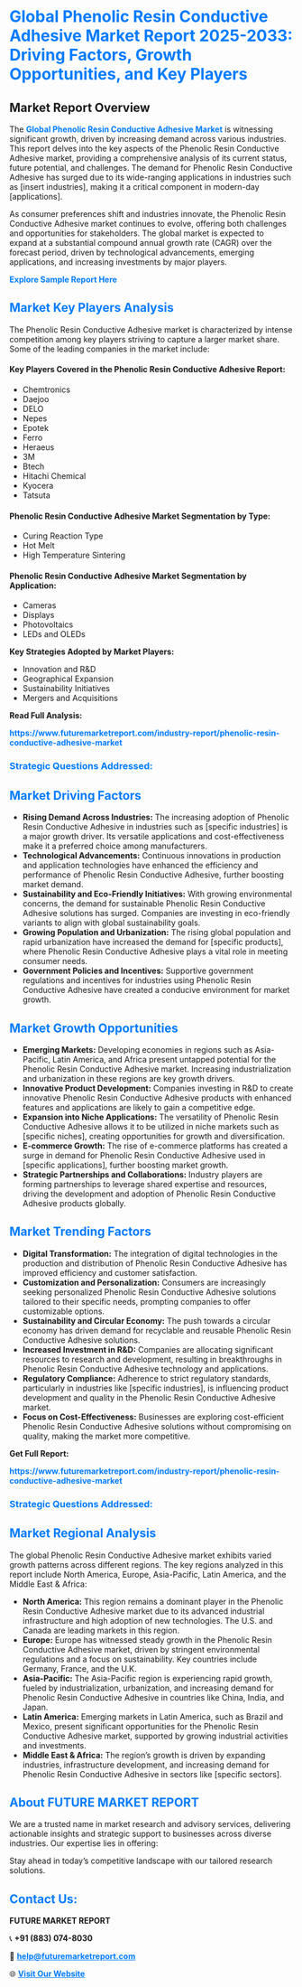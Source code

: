 <h1 style="color: #007BFF;">Global Phenolic Resin Conductive Adhesive Market Report 2025-2033: Driving Factors, Growth Opportunities, and Key Players</h1>

<section id="overview">
<h2>Market Report Overview</h2>
<p>The <a href="https://www.futuremarketreport.com/industry-report/phenolic-resin-conductive-adhesive-market" style="color: #007BFF; text-decoration: none;"><strong>Global Phenolic Resin Conductive Adhesive Market</strong></a> is witnessing significant growth, driven by increasing demand across various industries. This report delves into the key aspects of the Phenolic Resin Conductive Adhesive market, providing a comprehensive analysis of its current status, future potential, and challenges. The demand for Phenolic Resin Conductive Adhesive has surged due to its wide-ranging applications in industries such as [insert industries], making it a critical component in modern-day [applications].</p>
<p>As consumer preferences shift and industries innovate, the Phenolic Resin Conductive Adhesive market continues to evolve, offering both challenges and opportunities for stakeholders. The global market is expected to expand at a substantial compound annual growth rate (CAGR) over the forecast period, driven by technological advancements, emerging applications, and increasing investments by major players.</p>
</section>

<section id="overview">
<p><a href="https://www.futuremarketreport.com/request-sample/reportId=84186" style="color: #007BFF; text-decoration: none;"><strong>Explore Sample Report Here</strong></a></p>
</section>

<section id="key-players">
<h2 style="color: #007BFF;">Market Key Players Analysis</h2>
<p>The Phenolic Resin Conductive Adhesive market is characterized by intense competition among key players striving to capture a larger market share. Some of the leading companies in the market include:</p>
<h4>Key Players Covered in the Phenolic Resin Conductive Adhesive Report:</h4>
<ul><li>Chemtronics</li><li>Daejoo</li><li>DELO</li><li>Nepes</li><li>Epotek</li><li>Ferro</li><li>Heraeus</li><li>3M</li><li>Btech</li><li>Hitachi Chemical</li><li>Kyocera</li><li>Tatsuta</li></ul>
<h4>Phenolic Resin Conductive Adhesive Market Segmentation by Type:</h4>
<ul><li>Curing Reaction Type</li><li>Hot Melt</li><li>High Temperature Sintering</li></ul>

<h4>Phenolic Resin Conductive Adhesive Market Segmentation by Application:</h4>
<ul><li>Cameras</li><li>Displays</li><li>Photovoltaics</li><li>LEDs and OLEDs</li></ul>
<p><strong>Key Strategies Adopted by Market Players:</strong></p>
<ul>
<li>Innovation and R&D</li>
<li>Geographical Expansion</li>
<li>Sustainability Initiatives</li>
<li>Mergers and Acquisitions</li>
</ul>
</section>

<section>
<p><strong>Read Full Analysis: </strong></p><a href="https://www.futuremarketreport.com/industry-report/phenolic-resin-conductive-adhesive-market" style="color: #007BFF; text-decoration: none;"><strong>https://www.futuremarketreport.com/industry-report/phenolic-resin-conductive-adhesive-market</strong></a>
<h3 style="color: #007BFF;">Strategic Questions Addressed:</h3>
</section>

<section id="driving-factors">
<h2 style="color: #007BFF;">Market Driving Factors</h2>
<ul>
<li><strong>Rising Demand Across Industries:</strong> The increasing adoption of Phenolic Resin Conductive Adhesive in industries such as [specific industries] is a major growth driver. Its versatile applications and cost-effectiveness make it a preferred choice among manufacturers.</li>
<li><strong>Technological Advancements:</strong> Continuous innovations in production and application technologies have enhanced the efficiency and performance of Phenolic Resin Conductive Adhesive, further boosting market demand.</li>
<li><strong>Sustainability and Eco-Friendly Initiatives:</strong> With growing environmental concerns, the demand for sustainable Phenolic Resin Conductive Adhesive solutions has surged. Companies are investing in eco-friendly variants to align with global sustainability goals.</li>
<li><strong>Growing Population and Urbanization:</strong> The rising global population and rapid urbanization have increased the demand for [specific products], where Phenolic Resin Conductive Adhesive plays a vital role in meeting consumer needs.</li>
<li><strong>Government Policies and Incentives:</strong> Supportive government regulations and incentives for industries using Phenolic Resin Conductive Adhesive have created a conducive environment for market growth.</li>
</ul>
</section>

<section id="growth-opportunities">
<h2 style="color: #007BFF;">Market Growth Opportunities</h2>
<ul>
<li><strong>Emerging Markets:</strong> Developing economies in regions such as Asia-Pacific, Latin America, and Africa present untapped potential for the Phenolic Resin Conductive Adhesive market. Increasing industrialization and urbanization in these regions are key growth drivers.</li>
<li><strong>Innovative Product Development:</strong> Companies investing in R&D to create innovative Phenolic Resin Conductive Adhesive products with enhanced features and applications are likely to gain a competitive edge.</li>
<li><strong>Expansion into Niche Applications:</strong> The versatility of Phenolic Resin Conductive Adhesive allows it to be utilized in niche markets such as [specific niches], creating opportunities for growth and diversification.</li>
<li><strong>E-commerce Growth:</strong> The rise of e-commerce platforms has created a surge in demand for Phenolic Resin Conductive Adhesive used in [specific applications], further boosting market growth.</li>
<li><strong>Strategic Partnerships and Collaborations:</strong> Industry players are forming partnerships to leverage shared expertise and resources, driving the development and adoption of Phenolic Resin Conductive Adhesive products globally.</li>
</ul>
</section>

<section id="trending-factors">
<h2 style="color: #007BFF;">Market Trending Factors</h2>
<ul>
<li><strong>Digital Transformation:</strong> The integration of digital technologies in the production and distribution of Phenolic Resin Conductive Adhesive has improved efficiency and customer satisfaction.</li>
<li><strong>Customization and Personalization:</strong> Consumers are increasingly seeking personalized Phenolic Resin Conductive Adhesive solutions tailored to their specific needs, prompting companies to offer customizable options.</li>
<li><strong>Sustainability and Circular Economy:</strong> The push towards a circular economy has driven demand for recyclable and reusable Phenolic Resin Conductive Adhesive solutions.</li>
<li><strong>Increased Investment in R&D:</strong> Companies are allocating significant resources to research and development, resulting in breakthroughs in Phenolic Resin Conductive Adhesive technology and applications.</li>
<li><strong>Regulatory Compliance:</strong> Adherence to strict regulatory standards, particularly in industries like [specific industries], is influencing product development and quality in the Phenolic Resin Conductive Adhesive market.</li>
<li><strong>Focus on Cost-Effectiveness:</strong> Businesses are exploring cost-efficient Phenolic Resin Conductive Adhesive solutions without compromising on quality, making the market more competitive.</li>
</ul>
</section>

<section>
<p><strong>Get Full Report: </strong></p><a href="https://www.futuremarketreport.com/industry-report/phenolic-resin-conductive-adhesive-market" style="color: #007BFF; text-decoration: none;"><strong>https://www.futuremarketreport.com/industry-report/phenolic-resin-conductive-adhesive-market</strong></a>
<h3 style="color: #007BFF;">Strategic Questions Addressed:</h3>
</section>


<section id="regional-analysis">
<h2 style="color: #007BFF;">Market Regional Analysis</h2>
<p>The global Phenolic Resin Conductive Adhesive market exhibits varied growth patterns across different regions. The key regions analyzed in this report include North America, Europe, Asia-Pacific, Latin America, and the Middle East & Africa:</p>
<ul>
<li><strong>North America:</strong> This region remains a dominant player in the Phenolic Resin Conductive Adhesive market due to its advanced industrial infrastructure and high adoption of new technologies. The U.S. and Canada are leading markets in this region.</li>
<li><strong>Europe:</strong> Europe has witnessed steady growth in the Phenolic Resin Conductive Adhesive market, driven by stringent environmental regulations and a focus on sustainability. Key countries include Germany, France, and the U.K.</li>
<li><strong>Asia-Pacific:</strong> The Asia-Pacific region is experiencing rapid growth, fueled by industrialization, urbanization, and increasing demand for Phenolic Resin Conductive Adhesive in countries like China, India, and Japan.</li>
<li><strong>Latin America:</strong> Emerging markets in Latin America, such as Brazil and Mexico, present significant opportunities for the Phenolic Resin Conductive Adhesive market, supported by growing industrial activities and investments.</li>
<li><strong>Middle East & Africa:</strong> The region’s growth is driven by expanding industries, infrastructure development, and increasing demand for Phenolic Resin Conductive Adhesive in sectors like [specific sectors].</li>
</ul>
</section>

<footer>
<h2 style="color: #007BFF;">About FUTURE MARKET REPORT</h2>
<p>We are a trusted name in market research and advisory services, delivering actionable insights and strategic support to businesses across diverse industries. Our expertise lies in offering:</p>

<p>Stay ahead in today’s competitive landscape with our tailored research solutions.</p>

<h2 style="color: #007BFF;">Contact Us:</h2>
<p><strong>FUTURE MARKET REPORT</strong></p>
<p>📞 <strong>+91 (883) 074-8030</strong></p>
<p>📧 <strong><a href="mailto:help@futuremarketreport.com" style="color: #007BFF;">help@futuremarketreport.com</a></strong></p>
<p>🌐 <strong><a href="https://www.futuremarketreport.com/" style="color: #007BFF;">Visit Our Website</a></strong></p>
</footer>
